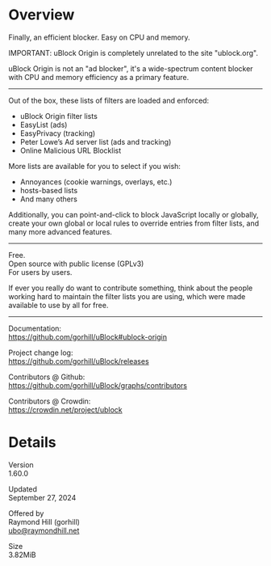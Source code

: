 # Overview

Finally, an efficient blocker. Easy on CPU and memory.

IMPORTANT: uBlock Origin is completely unrelated to the site "ublock.org".

uBlock Origin is not an "ad blocker", it's a wide-spectrum content blocker with CPU and memory efficiency as a primary feature.

***

Out of the box, these lists of filters are loaded and enforced:

- uBlock Origin filter lists
- EasyList (ads)
- EasyPrivacy (tracking)
- Peter Lowe’s Ad server list (ads and tracking)
- Online Malicious URL Blocklist

More lists are available for you to select if you wish:

- Annoyances (cookie warnings, overlays, etc.)
- hosts-based lists
- And many others

Additionally, you can point-and-click to block JavaScript locally or globally, create your own global or local rules to override entries from filter lists, and many more advanced features.

***

Free.<br>
Open source with public license (GPLv3)<br>
For users by users.

If ever you really do want to contribute something, think about the people working hard to maintain the filter lists you are using, which were made available to use by all for free.

***

Documentation:<br>
https://github.com/gorhill/uBlock#ublock-origin

Project change log:<br>
https://github.com/gorhill/uBlock/releases

Contributors @ Github:<br>
https://github.com/gorhill/uBlock/graphs/contributors

Contributors @ Crowdin:<br>
https://crowdin.net/project/ublock

# Details

Version<br>
1.60.0

Updated<br>
September 27, 2024

Offered by<br>
Raymond Hill (gorhill)<br>
[ubo@raymondhill.net](mailto:ubo@raymondhill.net)

Size<br>
3.82MiB
